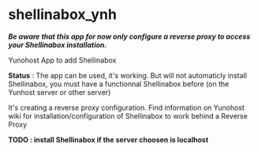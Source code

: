 shellinabox_ynh
===============

***Be aware that this app for now only configure a reverse proxy to access your Shellinabox installation.***

  Yunohost App to add Shellinabox

**Status** : The app can be used, it's working. But will not automaticly install Shellinabox, you must have a functionnal Shellinabox before (on the Yunhost server or other server)

It's creating a reverse proxy configuration. Find information on Yunohost wiki for installation/configuration of Shellinabox to work behind a Reverse Proxy

**TODO : install Shellinabox if the server choosen is localhost**
